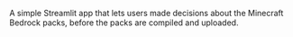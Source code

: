 A simple Streamlit app that lets users made decisions about the Minecraft Bedrock packs, before the packs are compiled and uploaded.
